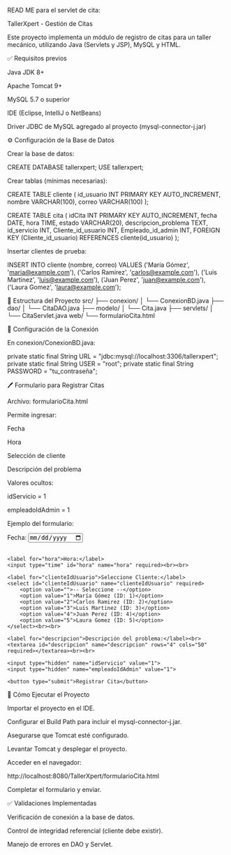 READ ME para el servlet de cita:

TallerXpert - Gestión de Citas

Este proyecto implementa un módulo de registro de citas para un taller mecánico, utilizando Java (Servlets y JSP), MySQL y HTML.

✅ Requisitos previos

Java JDK 8+

Apache Tomcat 9+

MySQL 5.7 o superior

IDE (Eclipse, IntelliJ o NetBeans)

Driver JDBC de MySQL agregado al proyecto (mysql-connector-j.jar)

⚙️ Configuración de la Base de Datos

Crear la base de datos:

CREATE DATABASE tallerxpert;
USE tallerxpert;


Crear tablas (mínimas necesarias):

CREATE TABLE cliente (
    id_usuario INT PRIMARY KEY AUTO_INCREMENT,
    nombre VARCHAR(100),
    correo VARCHAR(100)
);

CREATE TABLE cita (
    idCita INT PRIMARY KEY AUTO_INCREMENT,
    fecha DATE,
    hora TIME,
    estado VARCHAR(20),
    descripcion_problema TEXT,
    id_servicio INT,
    Cliente_id_usuario INT,
    Empleado_id_admin INT,
    FOREIGN KEY (Cliente_id_usuario) REFERENCES cliente(id_usuario)
);


Insertar clientes de prueba:

INSERT INTO cliente (nombre, correo) VALUES
('María Gómez', 'maria@example.com'),
('Carlos Ramirez', 'carlos@example.com'),
('Luis Martinez', 'luis@example.com'),
('Juan Perez', 'juan@example.com'),
('Laura Gomez', 'laura@example.com');

📂 Estructura del Proyecto
src/
 ├── conexion/
 │    └── ConexionBD.java
 ├── dao/
 │    └── CitaDAO.java
 ├── modelo/
 │    └── Cita.java
 ├── servlets/
 │    └── CitaServlet.java
web/
 └── formularioCita.html

🔗 Configuración de la Conexión

En conexion/ConexionBD.java:

private static final String URL = "jdbc:mysql://localhost:3306/tallerxpert";
private static final String USER = "root";
private static final String PASSWORD = "tu_contraseña";

🖊️ Formulario para Registrar Citas

Archivo: formularioCita.html

Permite ingresar:

Fecha

Hora

Selección de cliente

Descripción del problema

Valores ocultos:

idServicio = 1

empleadoIdAdmin = 1

Ejemplo del formulario:

<form action="CitaServlet" method="post">
    <label for="fecha">Fecha:</label>
    <input type="date" id="fecha" name="fecha" required><br><br>

    <label for="hora">Hora:</label>
    <input type="time" id="hora" name="hora" required><br><br>

    <label for="clienteIdUsuario">Seleccione Cliente:</label>
    <select id="clienteIdUsuario" name="clienteIdUsuario" required>
        <option value="">-- Seleccione --</option>
        <option value="1">María Gómez (ID: 1)</option>
        <option value="2">Carlos Ramirez (ID: 2)</option>
        <option value="3">Luis Martinez (ID: 3)</option>
        <option value="4">Juan Perez (ID: 4)</option>
        <option value="5">Laura Gomez (ID: 5)</option>
    </select><br><br>

    <label for="descripcion">Descripción del problema:</label><br>
    <textarea id="descripcion" name="descripcion" rows="4" cols="50" required></textarea><br><br>

    <input type="hidden" name="idServicio" value="1">
    <input type="hidden" name="empleadoIdAdmin" value="1">

    <button type="submit">Registrar Cita</button>
</form>

🚀 Cómo Ejecutar el Proyecto

Importar el proyecto en el IDE.

Configurar el Build Path para incluir el mysql-connector-j.jar.

Asegurarse que Tomcat esté configurado.

Levantar Tomcat y desplegar el proyecto.

Acceder en el navegador:

http://localhost:8080/TallerXpert/formularioCita.html


Completar el formulario y enviar.

✅ Validaciones Implementadas

Verificación de conexión a la base de datos.

Control de integridad referencial (cliente debe existir).

Manejo de errores en DAO y Servlet.
